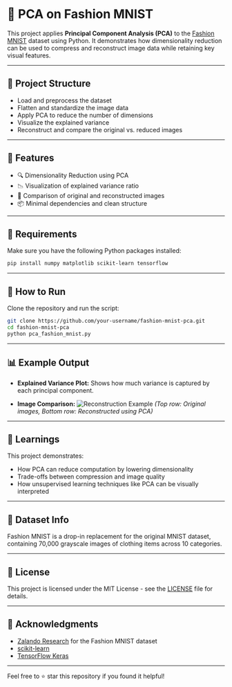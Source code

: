 # 🧠 PCA on Fashion MNIST

This project applies **Principal Component Analysis (PCA)** to the [Fashion MNIST](https://github.com/zalandoresearch/fashion-mnist) dataset using Python. It demonstrates how dimensionality reduction can be used to compress and reconstruct image data while retaining key visual features.

---

## 📂 Project Structure

- Load and preprocess the dataset
- Flatten and standardize the image data
- Apply PCA to reduce the number of dimensions
- Visualize the explained variance
- Reconstruct and compare the original vs. reduced images

---

## 📌 Features

- 🔍 Dimensionality Reduction using PCA
- 📉 Visualization of explained variance ratio
- 🧵 Comparison of original and reconstructed images
- 📦 Minimal dependencies and clean structure

---

## 🧰 Requirements

Make sure you have the following Python packages installed:

```bash
pip install numpy matplotlib scikit-learn tensorflow
````

---

## 🚀 How to Run

Clone the repository and run the script:

```bash
git clone https://github.com/your-username/fashion-mnist-pca.git
cd fashion-mnist-pca
python pca_fashion_mnist.py
```

---

## 📊 Example Output

* **Explained Variance Plot:**
  Shows how much variance is captured by each principal component.

* **Image Comparison:**
  ![Reconstruction Example](assets/reconstruction_sample.png)
  *(Top row: Original images, Bottom row: Reconstructed using PCA)*

---

## 📘 Learnings

This project demonstrates:

* How PCA can reduce computation by lowering dimensionality
* Trade-offs between compression and image quality
* How unsupervised learning techniques like PCA can be visually interpreted

---

## 🧠 Dataset Info

Fashion MNIST is a drop-in replacement for the original MNIST dataset, containing 70,000 grayscale images of clothing items across 10 categories.

---

## 📄 License

This project is licensed under the MIT License - see the [LICENSE](LICENSE) file for details.

---

## 🙌 Acknowledgments

* [Zalando Research](https://github.com/zalandoresearch/fashion-mnist) for the Fashion MNIST dataset
* [scikit-learn](https://scikit-learn.org/)
* [TensorFlow Keras](https://www.tensorflow.org/api_docs/python/tf/keras/datasets/fashion_mnist)

---

Feel free to ⭐ star this repository if you found it helpful!


